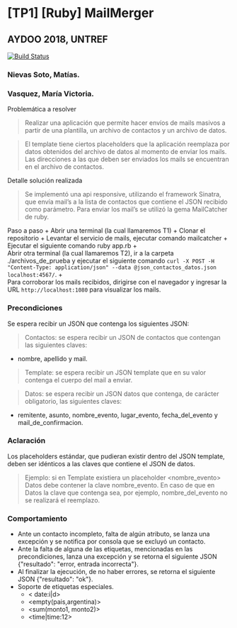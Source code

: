 # [TP1] [Ruby] MailMerger
## AYDOO 2018, UNTREF


 [![Build Status](https://travis-ci.org/MVictoriaV/aydoo-2018-tp-mail.svg?branch=master)](https://travis-ci.org/MVictoriaV/aydoo-2018-tp-mail)

### Nievas Soto, Matías.
### Vasquez, María Victoria.

Problemática a resolver
>Realizar una aplicación que permite hacer envíos de mails masivos a partir de una plantilla, un archivo de contactos  y un archivo de datos.

>El template tiene ciertos placeholders que la aplicación reemplaza por datos obtenidos del archivo de datos al momento de enviar los mails.
Las direcciones a las que deben ser enviados los mails se encuentran en el archivo de contactos.



Detalle solución realizada
>Se implementó una api responsive, utilizando el framework Sinatra, que envía mail’s a la lista de contactos que contiene el JSON recibido como parámetro. Para enviar los mail’s se utilizó la gema MailCatcher de ruby.


Paso a paso
+
    Abrir una terminal (la cual llamaremos T1)
+
    Clonar el repositorio
+
    Levantar el servicio de mails, ejecutar comando mailcatcher
+
    Ejecutar el siguiente comando ruby app.rb
+    
    Abrir otra terminal (la cual llamaremos T2), ir a la carpeta ./archivos_de_prueba y ejecutar el siguiente comando `curl -X POST -H "Content-Type: application/json" --data @json_contactos_datos.json localhost:4567/`.
+    
    Para corroborar los mails recibidos, dirigirse con el navegador y ingresar la URL `http://localhost:1080` para visualizar los mails.

### Precondiciones
Se espera recibir un JSON que contenga los siguientes JSON:
>Contactos: se espera recibir un JSON de contactos que contengan las siguientes claves:
+    nombre, apellido y mail.

>Template: se espera recibir un JSON template que en su valor contenga el cuerpo del mail a enviar.

>Datos: se espera recibir un JSON datos que contenga, de carácter obligatorio, las siguientes claves: 
+   remitente, asunto, nombre_evento, lugar_evento, fecha_del_evento y mail_de_confirmacion.

### Aclaración
Los placeholders estándar, que pudieran existir dentro del JSON template, deben ser idénticos a las claves que contiene el JSON de datos.
>Ejemplo: si en Template existiera un placeholder <nombre_evento> Datos debe contener la clave nombre_evento. En caso de que en Datos la clave que contenga sea, por ejemplo, nombre_del_evento no se realizará el reemplazo.  

### Comportamiento
+	Ante un contacto incompleto, falta de algún atributo, se lanza una excepción y se notifica por consola que se excluyó un contacto.
+	Ante la falta de alguna de las etiquetas, mencionadas en las precondiciones, lanza una excepción y se retorna el siguiente JSON {"resultado": "error, entrada incorrecta"}.
+	Al finalizar la ejecución, de no haber errores, se retorna el siguiente JSON {"resultado": "ok"}.
+   Soporte de etiquetas especiales.
    +   < date:i|d>
    +   <empty(pais,argentina)>
    +   <sum(monto1, monto2)>
    +   <time|time:12>
